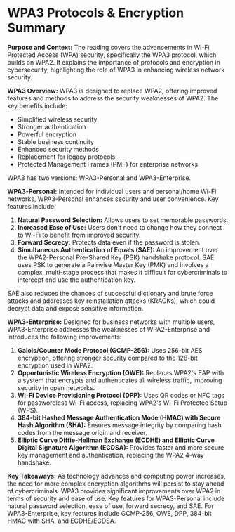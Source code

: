 # WPA3 Protocols & Encryption Summary

**Purpose and Context:**
The reading covers the advancements in Wi-Fi Protected Access (WPA) security, specifically the WPA3 protocol, which builds on WPA2. It explains the importance of protocols and encryption in cybersecurity, highlighting the role of WPA3 in enhancing wireless network security.

**WPA3 Overview:**
WPA3 is designed to replace WPA2, offering improved features and methods to address the security weaknesses of WPA2. The key benefits include:

- Simplified wireless security
- Stronger authentication
- Powerful encryption
- Stable business continuity
- Enhanced security methods
- Replacement for legacy protocols
- Protected Management Frames (PMF) for enterprise networks

WPA3 has two versions: WPA3-Personal and WPA3-Enterprise.

**WPA3-Personal:**
Intended for individual users and personal/home Wi-Fi networks, WPA3-Personal enhances security and user convenience. Key features include:

1. **Natural Password Selection:** Allows users to set memorable passwords.
2. **Increased Ease of Use:** Users don't need to change how they connect to Wi-Fi to benefit from improved security.
3. **Forward Secrecy:** Protects data even if the password is stolen.
4. **Simultaneous Authentication of Equals (SAE):** An improvement over the WPA2-Personal Pre-Shared Key (PSK) handshake protocol. SAE uses PSK to generate a Pairwise Master Key (PMK) and involves a complex, multi-stage process that makes it difficult for cybercriminals to intercept and use the authentication key.

SAE also reduces the chances of successful dictionary and brute force attacks and addresses key reinstallation attacks (KRACKs), which could decrypt data and expose sensitive information.

**WPA3-Enterprise:**
Designed for business networks with multiple users, WPA3-Enterprise addresses the weaknesses of WPA2-Enterprise and introduces the following improvements:

1. **Galois/Counter Mode Protocol (GCMP-256):** Uses 256-bit AES encryption, offering stronger security compared to the 128-bit encryption used in WPA2.
2. **Opportunistic Wireless Encryption (OWE):** Replaces WPA2's EAP with a system that encrypts and authenticates all wireless traffic, improving security in open networks.
3. **Wi-Fi Device Provisioning Protocol (DPP):** Uses QR codes or NFC tags for passwordless Wi-Fi access, replacing WPA2's Wi-Fi Protected Setup (WPS).
4. **384-bit Hashed Message Authentication Mode (HMAC) with Secure Hash Algorithm (SHA):** Ensures message integrity by comparing hash codes from the message origin and receiver.
5. **Elliptic Curve Diffie-Hellman Exchange (ECDHE) and Elliptic Curve Digital Signature Algorithm (ECDSA):** Provides faster and more secure key management and authentication, replacing the WPA2 4-way handshake.

**Key Takeaways:**
As technology advances and computing power increases, the need for more complex encryption algorithms will persist to stay ahead of cybercriminals. WPA3 provides significant improvements over WPA2 in terms of security and ease of use. Key features for WPA3-Personal include natural password selection, ease of use, forward secrecy, and SAE. For WPA3-Enterprise, key features include GCMP-256, OWE, DPP, 384-bit HMAC with SHA, and ECDHE/ECDSA.
